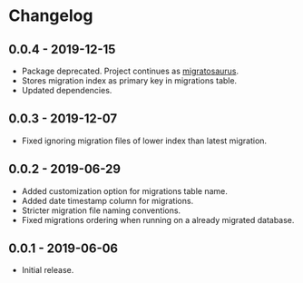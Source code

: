 # Changelog

## 0.0.4 - 2019-12-15

- Package deprecated. Project continues as [migratosaurus](https://www.github.com/gabbes/migratosaurus).
- Stores migration index as primary key in migrations table.
- Updated dependencies.

## 0.0.3 - 2019-12-07

- Fixed ignoring migration files of lower index than latest migration.

## 0.0.2 - 2019-06-29

- Added customization option for migrations table name.
- Added date timestamp column for migrations.
- Stricter migration file naming conventions.
- Fixed migrations ordering when running on a already migrated database.

## 0.0.1 - 2019-06-06

- Initial release.
